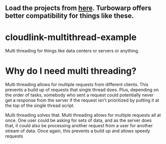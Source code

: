 ## Load the projects from [here](https://turbowarp.org/editor?extension=https://mikedev101.github.io/cloudlink/B3-0.js). Turbowarp offers better compatibility for things like these.

# cloudlink-multithread-example
Multi threading for things like data centers or servers or anything.

# Why do I need multi threading?
Multi threading allows for multiple requests from different clients. This prevents a build up of requests that single thread does. Plus, depending on the order of tasks, somebody who sent a request could potentially never get a response from the server if the request isn't prioritized by putting it at the top of the single thread script. 

Multi threading solves that. Multi threading allows for multiple requests all at once. One user could be asking for sets of data, and as the server does that, it could also be processing another request from a user for another stream of data. Once again, this prevents a build up and allows speedy requests

